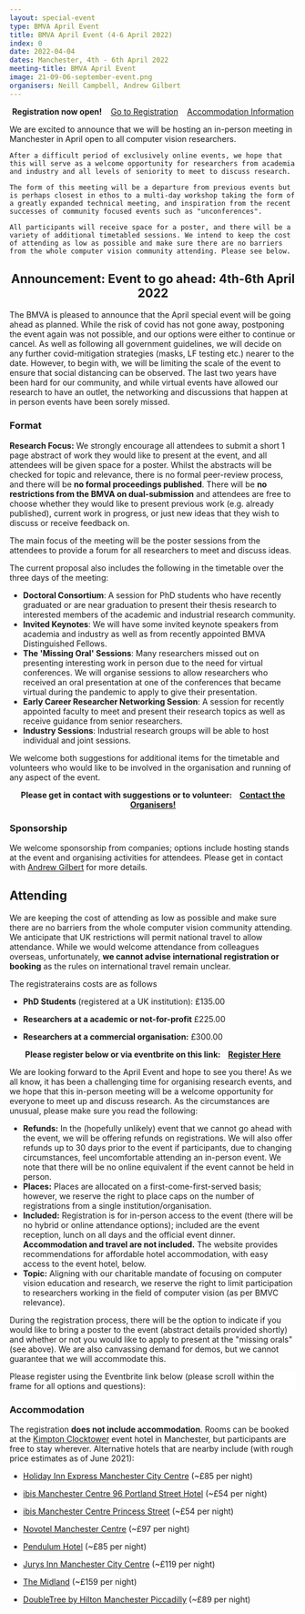 ```yaml
---
layout: special-event
type: BMVA April Event
title: BMVA April Event (4-6 April 2022)
index: 0
date: 2022-04-04
dates: Manchester, 4th - 6th April 2022
meeting-title: BMVA April Event
image: 21-09-06-september-event.png
organisers: Neill Campbell, Andrew Gilbert
---
```


<div class="alert mt-3 alert-success" style="text-align:center;">
    <span><strong>Registration now open!</strong></span>
        &nbsp;&nbsp;<span>
        <a class="btn btn-success mt-1 mb-1" role="button" href="#attending">Go to Registration</a></span>
        &nbsp;&nbsp;<span>
        <a class="btn btn-success mt-1 mb-1" role="button" href="#accommodation">Accommodation Information</a></span>
</div>


<p>
    We are excited to announce that we will be hosting an in-person meeting in Manchester in April open to all computer vision researchers. 

    After a difficult period of exclusively online events, we hope that this will serve as a welcome opportunity for researchers from academia and industry and all levels of seniority to meet to discuss research.

    The form of this meeting will be a departure from previous events but is perhaps closest in ethos to a multi-day workshop taking the form of a greatly expanded technical meeting, and inspiration from the recent successes of community focused events such as "unconferences".

    All participants will receive space for a poster, and there will be a variety of additional timetabled sessions. We intend to keep the cost of attending as low as possible and make sure there are no barriers from the whole computer vision community attending. Please see below.
</p>

<div class="alert mt-3 alert-danger">
<h2 style="text-align:center;">Announcement: Event to go ahead: 4th-6th April 2022</h2>
<p>
    The BMVA is pleased to announce that the April special event will be going ahead as planned. While the risk of covid has not gone away, postponing the event again was not possible, and our options were either to continue or cancel. As well as following all government guidelines, we will decide on any further covid-mitigation strategies (masks, LF testing etc.) nearer to the date. However, to begin with, we will be limiting the scale of the event to ensure that social distancing can be observed. The last two years have been hard for our community, and while virtual events have allowed our research to have an outlet, the networking and discussions that happen at in person events have been sorely missed.  
</p>
</div>



### Format

<div class="alert mt-3 alert-warning" style="">
    <span><strong>Research Focus:</strong> We strongly encourage all attendees to submit a short 1 page abstract of work they would like to present at the event, and all attendees will be given space for a poster. Whilst the abstracts will be checked for topic and relevance, there is no formal peer-review process, and there will be <strong>no formal proceedings published</strong>. There will be <strong>no restrictions from the BMVA on dual-submission</strong> and attendees are free to choose whether they would like to present previous work (e.g. already published), current work in progress, or just new ideas that they wish to discuss or receive feedback on.</span>
</div>

The main focus of the meeting will be the poster sessions from the attendees to provide a forum for all researchers to meet and discuss ideas.

The current proposal also includes the following in the timetable over the three days of the meeting:

- **Doctoral Consortium**: A session for PhD students who have recently graduated or are near graduation to present their thesis research to interested members of the academic and industrial research community.
- **Invited Keynotes**: We will have some invited keynote speakers from academia and industry as well as from recently appointed BMVA Distinguished Fellows.
- **The 'Missing Oral' Sessions**: Many researchers missed out on presenting interesting work in person due to the need for virtual conferences. We will organise sessions to allow researchers who received an oral presentation at one of the conferences that became virtual during the pandemic to apply to give their presentation.
- **Early Career Researcher Networking Session**: A session for recently appointed faculty to meet and present their research topics as well as receive guidance from senior researchers.
- **Industry Sessions**: Industrial research groups will be able to host individual and joint sessions.

We welcome both suggestions for additional items for the timetable and volunteers who would like to be involved in the organisation and running of any aspect of the event.

<div class="alert mt-3 alert-warning" style="text-align:center;">
<span><strong>Please get in contact with suggestions or to volunteer: &nbsp;&nbsp;
<a class="btn btn-warning" role="button" href="mailto:bmva-september-event@googlegroups.com">Contact the Organisers!</a></strong></span>
</div>


### Sponsorship

We welcome sponsorship from companies; options include hosting stands at the event and organising activities for attendees.
Please get in contact with [Andrew Gilbert](mailto:a.gilbert@surrey.ac.uk) for more details.


## Attending

<!--
<div class="alert mt-3 alert-success" style="text-align:center;">
<span><strong>Details on registration will be released in May</strong></span>
</div>
-->

We are keeping the cost of attending as low as possible and make sure there are no barriers from the whole computer vision community attending. We anticipate that UK restrictions will permit national travel to allow attendance. While we would welcome attendance from colleagues overseas, unfortunately, <strong>we cannot advise international registration or booking</strong> as the rules on international travel remain unclear.

<!--
<div class="alert mt-3 alert-info" style="">
    <h3 style="text-align:center;">Registration will be open soon..</h3>
    
    <span>Please read the following before <strong>registering using the Eventbrite link below</strong>.</span>
    <span>Places are available on a first-come, first-served basis so <strong>please book early!</strong></span>
    <span>Details about booking accommodation can be found <a href="#accommodation">below</a>.</span>
    
</div>
-->

The registraterains costs are as follows 
- **PhD Students** (registered at a UK institution):  £135.00

- **Researchers at a academic or not-for-profit**   £225.00

- **Researchers at a commercial organisation:**   £300.00


<div class="alert mt-3 alert-info" style="text-align:center;">
<span><strong>Please register below or via eventbrite on this link: &nbsp;&nbsp;
<a class="btn btn-warning" role="button" href="https://www.eventbrite.co.uk/e/bmva-april-event-tickets-159841505245">Register Here</a></strong></span>
</div>



We are looking forward to the April Event and hope to see you there! As we all know, it has been a challenging time for organising research events, and we hope that this in-person meeting will be a welcome opportunity for everyone to meet up and discuss research. As the circumstances are unusual, please make sure you read the following:

- **Refunds:** In the (hopefully unlikely) event that we cannot go ahead with the event, we will be offering refunds on registrations. We will also offer refunds up to 30 days prior to the event if participants, due to changing circumstances, feel uncomfortable attending an in-person event. We note that there will be no online equivalent if the event cannot be held in person. 
- **Places:** Places are allocated on a first-come-first-served basis; however, we reserve the right to place caps on the number of registrations from a single institution/organisation.
- **Included:** Registration is for in-person access to the event (there will be no hybrid or online attendance options); included are the event reception, lunch on all days and the official event dinner. **Accommodation and travel are not included.** The website provides recommendations for affordable hotel accommodation, with easy access to the event hotel, below.
- **Topic:** Aligning with our charitable mandate of focusing on computer vision education and research, we reserve the right to limit participation to researchers working in the field of computer vision (as per BMVC relevance).

During the registration process, there will be the option to indicate if you would like to bring a poster to the event (abstract details provided shortly) and whether or not you would like to apply to present at the "missing orals" (see above). We are also canvassing demand for demos, but we cannot guarantee that we will accommodate this.

<div class="row pt-3 pl-3 pr-3">
    <div class="container-fluid pb-3">
        <div class="card p-1" style="background: #FFFFFF"> <!--F8F7FA-->
            <div class="card-body mx-auto">
              Please register using the Eventbrite link below (please scroll within the frame for all options and questions):
            </div>
            <div id="eventbrite-widget-container-159841505245"></div>
        </div>
    </div>
</div>


<script src="https://www.eventbrite.co.uk/static/widgets/eb_widgets.js"></script>

<script type="text/javascript">
    var exampleCallback = function() {
        console.log('Order complete!');
    };

    function getWidth() {
      if (self.innerWidth) {
        return self.innerWidth;
      }

      if (document.documentElement && document.documentElement.clientWidth) {
        return document.documentElement.clientWidth;
      }

      if (document.body) {
        return document.body.clientWidth;
      }
    }

    var height_to_use = 550;

    if (getWidth() < 1000) {
        height_to_use = 700;
    }

    if (getWidth() < 800) {
        height_to_use = 750;
    }

    if (getWidth() < 550) {
        height_to_use = 750;
    }

    window.EBWidgets.createWidget({
        // Required
        widgetType: 'checkout',
        eventId: '251910500087',

        //modal: true,
        //modalTriggerElementId: "eventbrite-widget-trigger",

        iframeContainerId: 'eventbrite-widget-container-251910500087',
        // Optional
        iframeContainerHeight: height_to_use,  // Widget height in pixels. Defaults to a minimum of 425px if not provided
        iFrameAutoAdapt: 100,
        onOrderComplete: exampleCallback  // Method called when an order has successfully completed
    });
</script>




### Accommodation

The registration **does not include accommodation**. Rooms can be booked at the [Kimpton Clocktower](https://www.kimptonclocktowerhotel.com) event hotel in Manchester, but participants are free to stay wherever. Alternative hotels that are nearby include (with rough price estimates as of June 2021):

- [Holiday Inn Express Manchester City Centre](https://www.ihg.com/holidayinnexpress/hotels/gb/en/manchester/mancc/hoteldetail) (~£85 per night)

- [ibis Manchester Centre 96 Portland Street Hotel](https://all.accor.com/united-kingdom/index.en.shtml) (~£54 per night)
- [ibis Manchester Centre Princess Street](https://all.accor.com/united-kingdom/index.en.shtml) (~£54 per night)


- [Novotel Manchester Centre](http://novotelcentre.atmanchesterhotels.com/en/) (~£97 per night)


- [Pendulum Hotel](https://www.pendulumhotel.co.uk/) (~£85 per night)


- [Jurys Inn Manchester City Centre](https://www.jurysinns.com/hotels/manchester) (~£119 per night)

- [The Midland](https://www.themidlandhotel.co.uk/) (~£159 per night)

- [DoubleTree by Hilton Manchester Piccadilly](https://www.hilton.com/en/hotels/manpddi-doubletree-manchester-piccadilly/) (~£89 per night)
